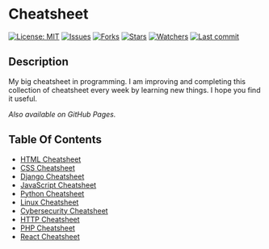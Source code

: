 # Cheatsheet

[![License: MIT](https://img.shields.io/github/license/ILoveBacteria/cheatsheet)](https://github.com/ILoveBacteria/cheatsheet/blob/master/LICENSE)
[![Issues](https://img.shields.io/github/issues/ILoveBacteria/cheatsheet)](https://github.com/ILoveBacteria/cheatsheet/issues)
[![Forks](https://img.shields.io/github/forks/ILoveBacteria/cheatsheet)](https://github.com/ILoveBacteria/cheatsheet/network/members)
[![Stars](https://img.shields.io/github/stars/ILoveBacteria/cheatsheet)]()
[![Watchers](https://img.shields.io/github/watchers/ILoveBacteria/cheatsheet)]()
[![Last commit](https://img.shields.io/github/last-commit/ILoveBacteria/cheatsheet)](https://github.com/ILoveBacteria/cheatsheet/commits/master)

## Description
My big cheatsheet in programming. I am improving and completing this collection of cheatsheet every week by learning new things. I hope you find it useful.

*Also available on GitHub Pages.*

## Table Of Contents
- [HTML Cheatsheet](HTML/)
- [CSS Cheatsheet](CSS/)
- [Django Cheatsheet](Django/)
- [JavaScript Cheatsheet](JavaScript/)
- [Python Cheatsheet](Python/)
- [Linux Cheatsheet](Linux/)
- [Cybersecurity Cheatsheet](Cybersecurity/)
- [HTTP Cheatsheet](HTTP/)
- [PHP Cheatsheet](PHP/)
- [React Cheatsheet](React/)